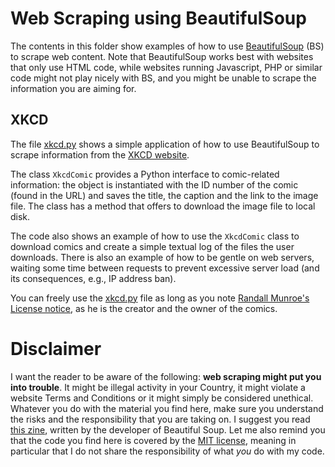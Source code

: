 # Web Scraping using BeautifulSoup

The contents in this folder show examples of how to use [BeautifulSoup](https://www.crummy.com/software/BeautifulSoup/) (BS) to scrape web content.
Note that BeautifulSoup works best with websites that only use HTML code, while websites running Javascript, PHP or similar code might not play nicely with BS, and you might be unable to scrape the information you are aiming for.


## XKCD
The file [xkcd.py](./xkcd.py) shows a simple application of how to use BeautifulSoup to scrape information from the [XKCD website](https://xkcd.com/).

The class `XkcdComic` provides a Python interface to comic-related information: the object is instantiated with the ID number of the comic (found in the URL) and saves the title, the caption and the link to the image file.
The class has a method that offers to download the image file to local disk.

The code also shows an example of how to use the `XkcdComic` class to download comics and create a simple textual log of the files the user downloads.
There is also an example of how to be gentle on web servers, waiting some time between requests to prevent excessive server load (and its consequences, e.g., IP address ban).

You can freely use the [xkcd.py](./xkcd.py) file as long as you note [Randall Munroe's License notice](https://xkcd.com/license.html), as he is the creator and the owner of the comics.


# Disclaimer
I want the reader to be aware of the following: **web scraping might put you into trouble**.
It might be illegal activity in your Country, it might violate a website Terms and Conditions or it might simply be considered unethical.
Whatever you do with the material you find here, make sure you understand the risks and the responsibility that you are taking on.
I suggest you read [this zine](https://www.crummy.com/software/BeautifulSoup/zine/), written by the developer of Beautiful Soup.
Let me also remind you that the code you find here is covered by the [MIT license](../LICENSE), meaning in particular that I do not share the responsibility of what _you_ do with my code.
